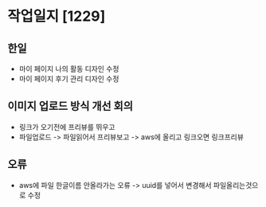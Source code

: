 # 작업일지 [1229]

## 한일
- 마이 페이지 나의 활동 디자인 수정
- 마이 페이지 후기 관리 디자인 수정

## 이미지 업로드 방식 개선 회의
- 링크가 오기전에 프리뷰를 뛰우고
- 파일업로드 -> 파일읽어서 프리뷰보고 -> aws에 올리고 링크오면 링크프리뷰

## 오류
- aws에 파일 한글이름 안올라가는 오류 -> uuid를 넣어서 변경해서 파일올리는것으로 수정
